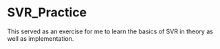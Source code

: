 # SVR_Practice
This served as an exercise for me to learn the basics of SVR in theory as well as implementation.

